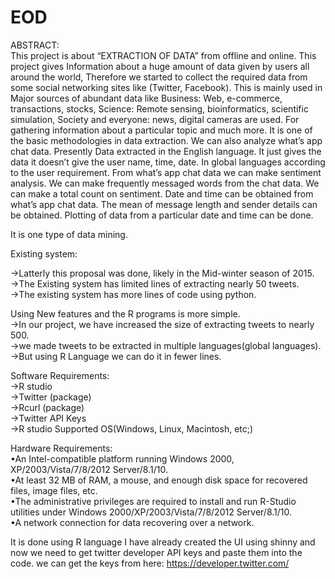 # EOD


ABSTRACT:   
         This project is about “EXTRACTION OF DATA” from offline and online. This project gives Information about a huge amount of data given by users all around the world, Therefore we started to collect the required data from some social networking sites like (Twitter, Facebook). This is mainly used in Major sources of abundant data like Business: Web, e-commerce, transactions, stocks, Science: Remote sensing, bioinformatics, scientific simulation, Society and everyone: news, digital cameras are used. For gathering information about a particular topic and much more. It is one of the basic methodologies in data extraction. We can also analyze what’s app chat data. Presently Data extracted in the English language.  It just gives the data it doesn’t give the user name, time, date.
        In global languages according to the user requirement. From what’s app chat data we can make sentiment analysis. We can make frequently messaged words from the chat data. We can make a total count on sentiment. Date and time can be obtained from what’s app chat data. The mean of message length and sender details can be obtained. Plotting of data from a particular date and time can be done.


It is one type of data mining.

Existing system:

->Latterly this proposal was done, likely in the Mid-winter season of 2015.                          
->The Existing system has limited lines of extracting nearly 50 tweets.                       
->The existing system has more lines of code using python.                         

Using New features and the R programs is more simple.                                                                     
->In our project, we have increased the size of extracting tweets to nearly 500.                         
->we made tweets to be extracted in multiple languages(global languages).                             
->But using R Language we can do it in fewer lines.                                           



Software Requirements:                          
->R studio                              
->Twitter (package)                               
->Rcurl (package)                                   
->Twitter API Keys                                               
->R studio Supported OS(Windows, Linux, Macintosh, etc;)                 

Hardware Requirements:                             
•An Intel-compatible platform running Windows 2000, XP/2003/Vista/7/8/2012 Server/8.1/10.                          
•At least 32 MB of RAM, a mouse, and enough disk space for recovered files, image files, etc.                             
•The administrative privileges are required to install and run R-Studio utilities under Windows 2000/XP/2003/Vista/7/8/2012 Server/8.1/10.                      
•A network connection for data recovering over a network.                     


It is done using R language I have already created the UI using shinny and now we need to get twitter developer API keys and paste them into the code. 
we can get the keys from here: https://developer.twitter.com/
